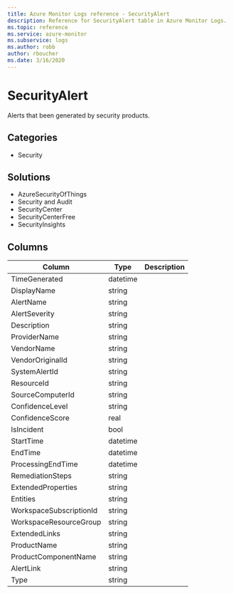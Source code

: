 ```yaml
---
title: Azure Monitor Logs reference - SecurityAlert
description: Reference for SecurityAlert table in Azure Monitor Logs.
ms.topic: reference
ms.service: azure-monitor
ms.subservice: logs
ms.author: robb
author: rboucher
ms.date: 3/16/2020
---
```


# SecurityAlert

 Alerts that been generated by security products.

## Categories

- Security
## Solutions

- AzureSecurityOfThings
- Security and Audit
- SecurityCenter
- SecurityCenterFree
- SecurityInsights




## Columns

|Column|Type|Description|
|---|---|---|
|TimeGenerated|datetime||
|DisplayName|string||
|AlertName|string||
|AlertSeverity|string||
|Description|string||
|ProviderName|string||
|VendorName|string||
|VendorOriginalId|string||
|SystemAlertId|string||
|ResourceId|string||
|SourceComputerId|string||
|ConfidenceLevel|string||
|ConfidenceScore|real||
|IsIncident|bool||
|StartTime|datetime||
|EndTime|datetime||
|ProcessingEndTime|datetime||
|RemediationSteps|string||
|ExtendedProperties|string||
|Entities|string||
|WorkspaceSubscriptionId|string||
|WorkspaceResourceGroup|string||
|ExtendedLinks|string||
|ProductName|string||
|ProductComponentName|string||
|AlertLink|string||
|Type|string||
